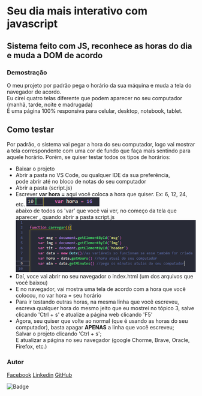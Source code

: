 # Seu dia mais interativo com javascript

## Sistema feito com JS, reconhece as horas do dia e muda a DOM de acordo

<h3>Demostração</h3>
<p>O meu projeto por padrão pega o horário da sua máquina e muda a tela do navegador de acordo.<br>
Eu cirei quatro telas diferente que podem aparecer no seu computador (manhã, tarde, noite e madrugada)<br>
É uma página 100% responsiva para celular, desktop, notebook, tablet.
</p>

## Como testar
<p>Por padrão, o sistema vai pegar a hora do seu computador, logo vai mostrar a tela correspondente com uma cor de fundo que faça mais sentindo para aquele horário. Porém, se quiser testar todos os tipos de horários: 
<br>
    <ul>
        <li>Baixar o projeto</li>
        <li>Abrir a pasta no VS Code, ou qualquer IDE da sua preferência,<br>pode abrir até no bloco de notas
        do seu computador</li>
        <li>Abrir a pasta (script.js)</li>
        <li>Escrever <strong>var hora =</strong> aqui você coloca a hora que quiser. Ex: 6, 12, 24, etc.
        <img src="img/exemplo.png" alt="exemplo de como escrever a hora"><br>
            abaixo de todos os 'var' que você vai ver, no começo da tela que aparecer , quando abrir a pasta script.js
            <img src="img/var hora = .png" alt="local para testar"></li>
        <li>Daí, voce vai abrir no seu navegador o index.html (um dos arquivos que você baixou)</li>
        <li>E no navegador, vai mostra uma tela de acordo com a hora que você colocou, no var hora = seu horário</li>
        <li>Para ir testando outras horas, na mesma linha que você escreveu, escreva qualquer hora do mesmo jeito que eu mostrei no tópico 3, salve clicando 'Ctrl + s' e atualize a página web clicando 'F5'</li>
        <li>Agora, seu quiser que volte ao normal (que é usando as horas do seu computador), basta apagar <STRONG>APENAS</STRONG> a linha que você escreveu;<br>Salvar o projeto clicando 'Ctrl + s';<br>
        E atualizar a página no seu navegador (google Chorme, Brave, Oracle, Firefox, etc.)</li>
    </ul>
</p>

<p align="center">
  <h3>Autor</h3> 
 <a href="https://www.facebook.com/profile.php?id=100008836065567" target="_blank">Facebook</a>
 <a href="www.linkedin.com/in/maxwell-santos-2ab722210" target="_blank">Linkedin</a>
 <a href="https://github.com/Maxwell-Santos" target="_blank">GitHub</a>
</p>

![Badge](https://img.shields.io/static/v1?label=Training&message=JavaScript&color='yellow'&style=for-the-badge&logo=ghost)